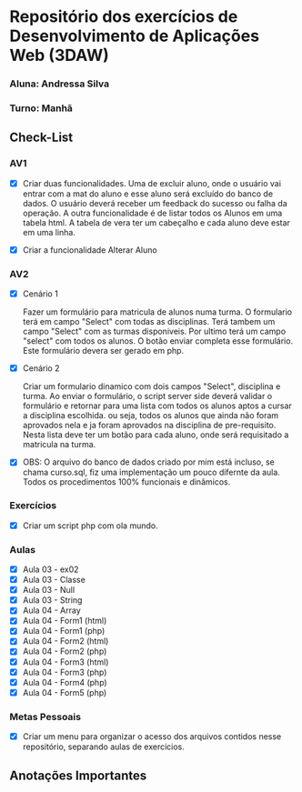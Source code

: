 # Repositório dos exercícios de Desenvolvimento de Aplicações Web (3DAW)

### Aluna: Andressa Silva
### Turno: Manhã

## Check-List

### AV1

- [x] Criar duas funcionalidades.
Uma de excluir aluno, onde o usuário vai entrar com a mat do aluno e esse aluno será excluído do banco de dados. 
O usuário deverá receber um feedback do sucesso ou falha da operação.
A outra funcionalidade é de listar todos os Alunos em uma tabela html.
A tabela de vera ter um cabeçalho e cada aluno deve estar em uma linha.
- [x] Criar a funcionalidade Alterar Aluno



### AV2

- [x] Cenário 1

  Fazer um formulário para matricula de alunos numa turma. O formulario terá em campo "Select" com todas as disciplinas. Terá tambem um campo "Select" com as turmas disponiveis. Por ultimo terá um campo "select" com todos os alunos. O botão enviar completa esse formulário. Este formulário devera ser gerado em php.

- [x] Cenário 2

  Criar um formulario dinamico com dois campos "Select", disciplina e turma. Ao enviar o formulário, o script server side deverá validar o formulário e retornar para uma lista com todos os alunos aptos a cursar a disciplina escolhida. ou seja, todos os alunos que ainda não foram aprovados nela e ja foram aprovados na disciplina de pre-requisito. Nesta lista deve ter um botão para cada aluno, onde será requisitado a matricula na turma.

- [x] OBS: O arquivo do banco de dados criado por mim está incluso, se chama curso.sql, fiz uma implementação um pouco difernte da aula. Todos os procedimentos 100% funcionais e dinâmicos.



### Exercícios

- [x] Criar um script php com ola mundo.

### Aulas

- [x] Aula 03 - ex02
- [x] Aula 03 - Classe
- [x] Aula 03 - Null
- [x] Aula 03 - String
- [x] Aula 04 - Array
- [x] Aula 04 - Form1 (html)
- [x] Aula 04 - Form1 (php)
- [x] Aula 04 - Form2 (html)
- [x] Aula 04 - Form2 (php)
- [x] Aula 04 - Form3 (html)
- [x] Aula 04 - Form3 (php)
- [x] Aula 04 - Form4 (php)
- [x] Aula 04 - Form5 (php)

### Metas Pessoais

- [x] Criar um menu para organizar o acesso dos arquivos contidos nesse repositório, separando aulas de exercícios.

## Anotações Importantes




